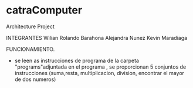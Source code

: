 # catraComputer
Architecture Project

INTEGRANTES
Wilian Rolando Barahona
Alejandra Nunez
Kevin Maradiaga


FUNCIONAMIENTO.
- se leen as instrucciones de programa de la carpeta "programs"adjuntada 
en el programa , se proporcionan 5 conjuntos de instrucciones (suma,resta,
multiplicacion, division, encontrar el mayor de dos numeros)


